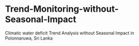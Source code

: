 # Trend-Monitoring-without-Seasonal-Impact
Climatic water deficit Trend Analysis without Seasonal Impact in Polonnaruwa, Sri Lanka
